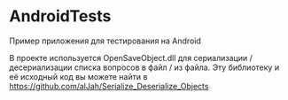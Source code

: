 # AndroidTests
Пример приложения для тестирования на Android

В проекте используется OpenSaveObject.dll для сериализации / десериализации списка вопросов в файл / из файла.
Эту библиотеку и её исходный код вы можете найти в https://github.com/alJah/Serialize_Deserialize_Objects
